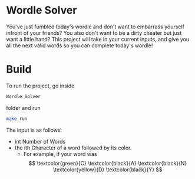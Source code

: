 # Wordle Solver
You've just fumbled today's wordle and don't want to embarrass yourself infront of your friends? 
You also don't want to be a dirty cheater but just want a little hand?
This project will take in your current inputs, and give you all the next valid words so you can complete today's wordle!

# Build
To run the project, go inside
```bash
Wordle_Solver
```
folder and run 
```bash
make run
```

The input is as follows:
- int Number of Words
- the ith Character of a word followed by its color.
  * For example, if your word was
$$
\textcolor{green}{C}
\textcolor{black}{A}
\textcolor{black}{N}
\textcolor{yellow}{D}
\textcolor{black}{Y}
$$


